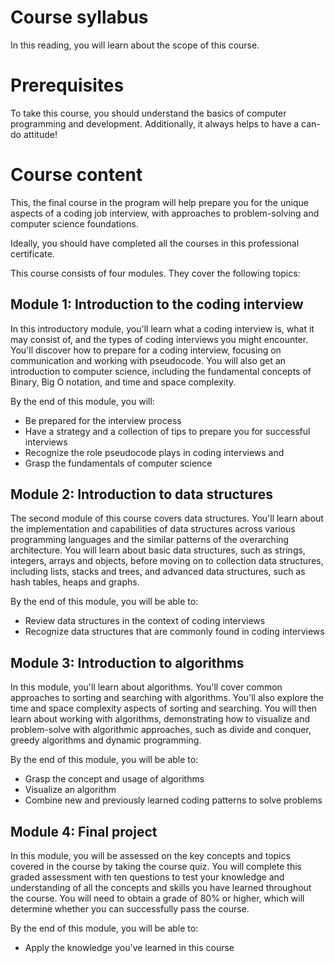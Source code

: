 # Course syllabus

In this reading, you will learn about the scope of this course.

# Prerequisites

To take this course, you should understand the basics of computer programming and development. Additionally, it always helps to have a can-do attitude!

# ****Course content****

This, the final course in the program will help prepare you for the unique aspects of a coding job interview, with approaches to problem-solving and computer science foundations.

Ideally, you should have completed all the courses in this professional certificate.

This course consists of four modules. They cover the following topics:

## ****Module 1: Introduction to the coding interview****

In this introductory module, you'll learn what a coding interview is, what it may consist of, and the types of coding interviews you might encounter. You'll discover how to prepare for a coding interview, focusing on communication and working with pseudocode. You will also get an introduction to computer science, including the fundamental concepts of Binary, Big O notation, and time and space complexity.

By the end of this module, you will:

- Be prepared for the interview process
- Have a strategy and a collection of tips to prepare you for successful interviews
- Recognize the role pseudocode plays in coding interviews and
- Grasp the fundamentals of computer science

## ****Module 2: Introduction to data structures****

The second module of this course covers data structures. You'll learn about the implementation and capabilities of data structures across various programming languages and the similar patterns of the overarching architecture. You will learn about basic data structures, such as strings, integers, arrays and objects, before moving on to collection data structures, including lists, stacks and trees, and advanced data structures, such as hash tables, heaps and graphs.

By the end of this module, you will be able to:

- Review data structures in the context of coding interviews
- Recognize data structures that are commonly found in coding interviews

## ****Module 3: Introduction to algorithms****

In this module, you'll learn about algorithms. You'll cover common approaches to sorting and searching with algorithms. You'll also explore the time and space complexity aspects of sorting and searching. You will then learn about working with algorithms, demonstrating how to visualize and problem-solve with algorithmic approaches, such as divide and conquer, greedy algorithms and dynamic programming.

By the end of this module, you will be able to:

- Grasp the concept and usage of algorithms
- Visualize an algorithm
- Combine new and previously learned coding patterns to solve problems

## ****Module 4: Final project****

In this module, you will be assessed on the key concepts and topics covered in the course by taking the course quiz. You will complete this graded assessment with ten questions to test your knowledge and understanding of all the concepts and skills you have learned throughout the course. You will need to obtain a grade of 80% or higher, which will determine whether you can successfully pass the course.

By the end of this module, you will be able to:

- Apply the knowledge you've learned in this course